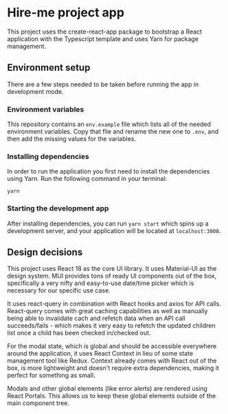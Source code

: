 # Hire-me project app

This project uses the create-react-app package to bootstrap a React application with the Typescript template and uses Yarn for package management.

## Environment setup

There are a few steps needed to be taken before running the app in development mode.

### Environment variables

This repository contains an `env.example` file which lists all of the needed environment variables. Copy that file and rename the new one to `.env`, and then add the missing values for the variables.

### Installing dependencies

In order to run the application you first need to install the dependencies using Yarn. Run the following command in your terminal:

```
yarn
```

### Starting the development app

After installing dependencies, you can run `yarn start` which spins up a development server, and your application will be located at `localhost:3000`.

## Design decisions

This project uses React 18 as the core UI library. It uses Material-UI as the design system. MUI provides tons of ready UI components out of the box, specifically a very nifty and easy-to-use date/time picker which is necessary for our specific use case.

It uses react-query in combination with React hooks and axios for API calls. React-query comes with great caching capabilities as well as manually being able to invalidate cach and refetch data when an API call succeeds/fails - which makes it very easy to refetch the updated children list once a child has been checked in/checked out.

For the modal state, which is global and should be accessible everywhere around the application, it uses React Context in lieu of some state management tool like Redux. Context already comes with React out of the box, is more lightweight and doesn't require extra dependencies, making it perfect for something as small.

Modals and other global elements (like error alerts) are rendered using React Portals. This allows us to keep these global elements outside of the main component tree.
